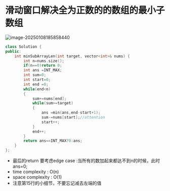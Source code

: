 # 滑动窗口解决全为正数的的数组的最小子数组

![image-20250108185858440](img/image-20250108185858440.png)

```c++
class Solution {
public:
    int minSubArrayLen(int target, vector<int>& nums) {
        int n=nums.size();
        if(n==0)return 0;
        int ans =INT_MAX;
        int sum=0;
        int start=0;
        int end =0;
        while(end<n)
        {
            sum+=nums[end];
            while(sum>=target)
            {
                ans =min(ans,end-start+1);
                sum-=nums[start];//attention 
                start++;
            }
            end++;
        }
        return ans==INT_MAX?0:ans;
    }
};

```

- 最后的return 要考虑edge case :当所有的数加起来都达不到n的时候，此时ans=0;
- time complexity : O(n)
- space complexity : O(1)
- 注意第15行的小细节，不要忘记减去左端的值
